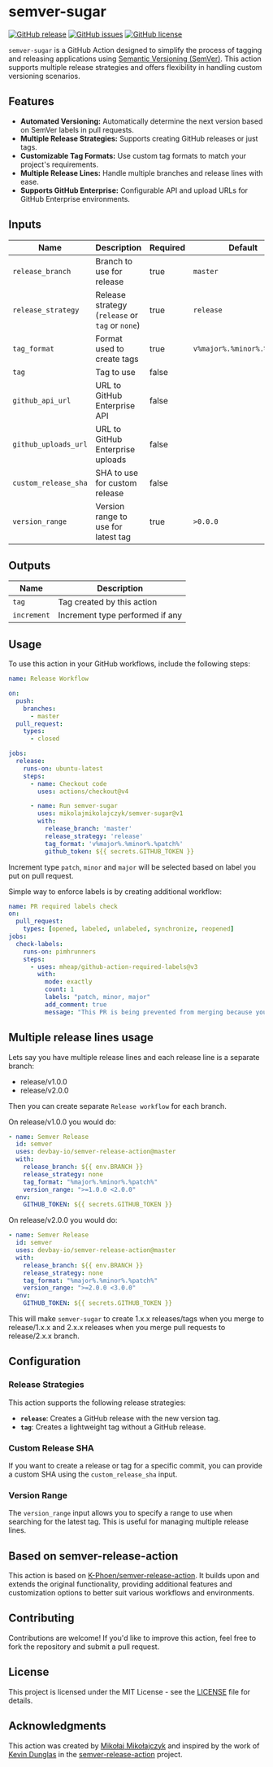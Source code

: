 # semver-sugar

[![GitHub release](https://img.shields.io/github/v/release/mikolajmikolajczyk/semver-sugar)](https://github.com/mikolajmikolajczyk/semver-sugar/releases)
[![GitHub issues](https://img.shields.io/github/issues/mikolajmikolajczyk/semver-sugar)](https://github.com/mikolajmikolajczyk/semver-sugar/issues)
[![GitHub license](https://img.shields.io/github/license/mikolajmikolajczyk/semver-sugar)](https://github.com/mikolajmikolajczyk/semver-sugar/blob/main/LICENSE)

`semver-sugar` is a GitHub Action designed to simplify the process of tagging and releasing applications using [Semantic Versioning (SemVer)](https://semver.org/). This action supports multiple release strategies and offers flexibility in handling custom versioning scenarios.

## Features

- **Automated Versioning:** Automatically determine the next version based on SemVer labels in pull requests.
- **Multiple Release Strategies:** Supports creating GitHub releases or just tags.
- **Customizable Tag Formats:** Use custom tag formats to match your project's requirements.
- **Multiple Release Lines:** Handle multiple branches and release lines with ease.
- **Supports GitHub Enterprise:** Configurable API and upload URLs for GitHub Enterprise environments.

## Inputs

| Name                | Description                               | Required | Default             |
|---------------------|-------------------------------------------|----------|---------------------|
| `release_branch`    | Branch to use for release                 | true     | `master`            |
| `release_strategy`  | Release strategy (`release` or `tag` or `none`)     | true     | `release`           |
| `tag_format`        | Format used to create tags                | true     | `v%major%.%minor%.%patch%` |
| `tag`               | Tag to use                                | false    |                     |
| `github_api_url`    | URL to GitHub Enterprise API              | false    |                     |
| `github_uploads_url`| URL to GitHub Enterprise uploads          | false    |                     |
| `custom_release_sha`| SHA to use for custom release             | false    |                     |
| `version_range`     | Version range to use for latest tag       | true     | `>0.0.0`            |

## Outputs

| Name      | Description                          |
|-----------|--------------------------------------|
| `tag`     | Tag created by this action           |
| `increment` | Increment type performed if any     |

## Usage

To use this action in your GitHub workflows, include the following steps:

```yaml
name: Release Workflow

on:
  push:
    branches:
      - master
  pull_request:
    types:
      - closed

jobs:
  release:
    runs-on: ubuntu-latest
    steps:
      - name: Checkout code
        uses: actions/checkout@v4

      - name: Run semver-sugar
        uses: mikolajmikolajczyk/semver-sugar@v1
        with:
          release_branch: 'master'
          release_strategy: 'release'
          tag_format: 'v%major%.%minor%.%patch%'
          github_token: ${{ secrets.GITHUB_TOKEN }}
```

Increment type `patch`, `minor` and `major` will be selected based on label you put on pull request.

Simple way to enforce labels is by creating additional workflow:

```yaml
name: PR required labels check
on:
  pull_request:
    types: [opened, labeled, unlabeled, synchronize, reopened]
jobs:
  check-labels:
    runs-on: pimhrunners
    steps:
      - uses: mheap/github-action-required-labels@v3
        with:
          mode: exactly
          count: 1
          labels: "patch, minor, major"
          add_comment: true
          message: "This PR is being prevented from merging because you have to provide exactly one of following labels: {{ provided }}."
```

## Multiple release lines usage

Lets say you have multiple release lines and each release line is a separate branch:

* release/v1.0.0
* release/v2.0.0

Then you can create separate `Release workflow` for each branch.


On release/v1.0.0 you would do:
```yaml
- name: Semver Release
  id: semver
  uses: devbay-io/semver-release-action@master
  with:
    release_branch: ${{ env.BRANCH }}
    release_strategy: none
    tag_format: "%major%.%minor%.%patch%"
    version_range: ">=1.0.0 <2.0.0"
  env:
    GITHUB_TOKEN: ${{ secrets.GITHUB_TOKEN }}
```

On release/v2.0.0 you would do:
```yaml
- name: Semver Release
  id: semver
  uses: devbay-io/semver-release-action@master
  with:
    release_branch: ${{ env.BRANCH }}
    release_strategy: none
    tag_format: "%major%.%minor%.%patch%"
    version_range: ">=2.0.0 <3.0.0"
  env:
    GITHUB_TOKEN: ${{ secrets.GITHUB_TOKEN }}
```

This will make `semver-sugar` to create 1.x.x releases/tags when you merge to release/1.x.x and 2.x.x releases when you merge pull requests to release/2.x.x branch.

## Configuration

### Release Strategies

This action supports the following release strategies:

- **`release`**: Creates a GitHub release with the new version tag.
- **`tag`**: Creates a lightweight tag without a GitHub release.

### Custom Release SHA

If you want to create a release or tag for a specific commit, you can provide a custom SHA using the `custom_release_sha` input.

### Version Range

The `version_range` input allows you to specify a range to use when searching for the latest tag. This is useful for managing multiple release lines.

## Based on semver-release-action

This action is based on [K-Phoen/semver-release-action](https://github.com/K-Phoen/semver-release-action). It builds upon and extends the original functionality, providing additional features and customization options to better suit various workflows and environments.

## Contributing

Contributions are welcome! If you'd like to improve this action, feel free to fork the repository and submit a pull request.

## License

This project is licensed under the MIT License - see the [LICENSE](LICENSE) file for details.

## Acknowledgments

This action was created by [Mikołaj Mikołajczyk](https://github.com/mikolajmikolajczyk) and inspired by the work of [Kevin Dunglas](https://github.com/K-Phoen) in the [semver-release-action](https://github.com/K-Phoen/semver-release-action) project.
